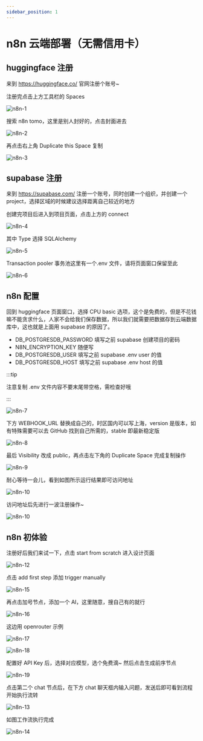 ```yaml
---
sidebar_position: 1
---
```


# n8n 云端部署（无需信用卡）

## huggingface 注册

来到 https://huggingface.co/ 官网注册个账号~

注册完点击上方工具栏的 Spaces

![n8n-1](https://fxpby.oss-cn-beijing.aliyuncs.com/blogImg/framework/supabase/n8n-1.jpg)

搜索 n8n tomo，这里是别人封好的，点击封面进去

![n8n-2](https://fxpby.oss-cn-beijing.aliyuncs.com/blogImg/framework/supabase/n8n-2.jpg)

再点击右上角 Duplicate this Space 复制

![n8n-3](https://fxpby.oss-cn-beijing.aliyuncs.com/blogImg/framework/supabase/n8n-3.jpg)

## supabase 注册

来到 https://supabase.com/ 注册一个账号，同时创建一个组织，并创建一个 project，选择区域的时候建议选择距离自己较近的地方

创建完项目后进入到项目页面，点击上方的 connect

![n8n-4](https://fxpby.oss-cn-beijing.aliyuncs.com/blogImg/framework/supabase/n8n-4.jpg)

其中 Type 选择 SQLAlchemy

![n8n-5](https://fxpby.oss-cn-beijing.aliyuncs.com/blogImg/framework/supabase/n8n-5.jpg)

Transaction pooler 事务池这里有一个.env 文件，请将页面窗口保留至此

![n8n-6](https://fxpby.oss-cn-beijing.aliyuncs.com/blogImg/framework/supabase/n8n-6.jpg)

## n8n 配置

回到 huggingface 页面窗口，选择 CPU basic 选项，这个是免费的，但是不花钱嘛不能贪求什么，人家不会给我们保存数据，所以我们就需要把数据存到云端数据库中，这也就是上面用 supabase 的原因了。

- DB_POSTGRESDB_PASSWORD 填写之前 supabase 创建项目的密码
- N8N_ENCRYPTION_KEY 随便写
- DB_POSTGRESDB_USER 填写之前 supabase .env user 的值
- DB_POSTGRESDB_HOST 填写之前 supabase .env host 的值

:::tip

注意复制 .env 文件内容不要末尾带空格，需检查好哦

:::

![n8n-7](https://fxpby.oss-cn-beijing.aliyuncs.com/blogImg/framework/supabase/n8n-7.jpg)

下方 WEBHOOK_URL 替换成自己的，时区国内可以写上海，version 是版本，如有特殊需要可以去 GitHub 找到自己所需的，stable 即最新稳定版

![n8n-8](https://fxpby.oss-cn-beijing.aliyuncs.com/blogImg/framework/supabase/n8n-8.jpg)

最后 Visibility 改成 public，再点击左下角的 Duplicate Space 完成复制操作

![n8n-9](https://fxpby.oss-cn-beijing.aliyuncs.com/blogImg/framework/supabase/n8n-9.jpg)

耐心等待一会儿，看到如图所示运行结果即可访问地址

![n8n-10](https://fxpby.oss-cn-beijing.aliyuncs.com/blogImg/framework/supabase/n8n-10.jpg)

访问地址后先进行一波注册操作~

![n8n-10](https://fxpby.oss-cn-beijing.aliyuncs.com/blogImg/framework/supabase/n8n-11.jpg)

## n8n 初体验

注册好后我们来试一下，点击 start from scratch 进入设计页面

![n8n-12](https://fxpby.oss-cn-beijing.aliyuncs.com/blogImg/framework/supabase/n8n-12.jpg)

点击 add first step 添加 trigger manually

![n8n-15](https://fxpby.oss-cn-beijing.aliyuncs.com/blogImg/framework/supabase/n8n-15.jpg)

再点击加号节点，添加一个 AI，这里随意，搜自己有的就行

![n8n-16](https://fxpby.oss-cn-beijing.aliyuncs.com/blogImg/framework/supabase/n8n-16.jpg)

这边用 openrouter 示例

![n8n-17](https://fxpby.oss-cn-beijing.aliyuncs.com/blogImg/framework/supabase/n8n-17.jpg)

![n8n-18](https://fxpby.oss-cn-beijing.aliyuncs.com/blogImg/framework/supabase/n8n-18.jpg)

配置好 API Key 后，选择对应模型，选个免费滴~ 然后点击生成前序节点

![n8n-19](https://fxpby.oss-cn-beijing.aliyuncs.com/blogImg/framework/supabase/n8n-19.jpg)

点击第二个 chat 节点后，在下方 chat 聊天框内输入问题，发送后即可看到流程开始执行流转

![n8n-13](https://fxpby.oss-cn-beijing.aliyuncs.com/blogImg/framework/supabase/n8n-13.jpg)

如图工作流执行完成

![n8n-14](https://fxpby.oss-cn-beijing.aliyuncs.com/blogImg/framework/supabase/n8n-14.jpg)
